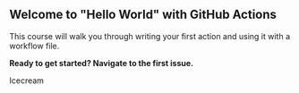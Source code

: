## Welcome to "Hello World" with GitHub Actions

This course will walk you through writing your first action and using it with a workflow file. 

**Ready to get started? Navigate to the first issue.**

Icecream


